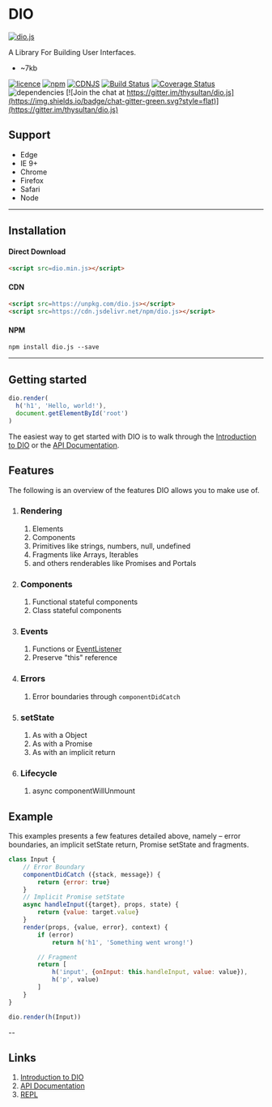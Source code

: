 # DIO

[![dio.js](https://dio.js.org/imgs/logo.svg)](https://dio.js.org/)

A Library For Building User Interfaces.

- ~7kb

[![licence](https://img.shields.io/badge/licence-MIT-blue.svg?style=flat)](https://github.com/thysultan/dio.js/blob/master/LICENSE.md)
[![npm](https://img.shields.io/npm/v/dio.js.svg?style=flat)](https://www.npmjs.com/package/dio.js)
[![CDNJS](https://img.shields.io/cdnjs/v/dio.svg?style=flat)](https://cdnjs.com/libraries/dio)
[![Build Status](https://travis-ci.org/thysultan/dio.js.svg?branch=V8)](https://travis-ci.org/thysultan/dio.js)
[![Coverage Status](https://coveralls.io/repos/github/thysultan/dio.js/badge.svg?branch=V8)](https://coveralls.io/github/thysultan/dio.js?branch=V8)
![dependencies](https://img.shields.io/badge/dependencies-none-green.svg?style=flat)
[![Join the chat at https://gitter.im/thysultan/dio.js](https://img.shields.io/badge/chat-gitter-green.svg?style=flat)](https://gitter.im/thysultan/dio.js)

## Support

* Edge
* IE 9+
* Chrome
* Firefox
* Safari
* Node

---

## Installation

#### Direct Download

```html
<script src=dio.min.js></script>
```

#### CDN

```html
<script src=https://unpkg.com/dio.js></script>
<script src=https://cdn.jsdelivr.net/npm/dio.js></script>
```

#### NPM

```
npm install dio.js --save
```

---

## Getting started

```js
dio.render(
  h('h1', 'Hello, world!'),
  document.getElementById('root')
)
```

The easiest way to get started with DIO is to walk through the [Introduction to DIO](https://dio.js.org/introduction) or the [API Documentation](https://dio.js.org/api).

## Features

The following is an overview of the features DIO allows you to make use of.

1. ### Rendering

	1. Elements
	1. Components
	1. Primitives like strings, numbers, null, undefined
	1. Fragments like Arrays, Iterables
	1. and others renderables like Promises and Portals

1. ### Components

	1. Functional stateful components
	1. Class stateful components

1. ### Events

	1. Functions or [EventListener](https://developer.mozilla.org/en/docs/Web/API/EventListener)
	1. Preserve "this" reference

1. ### Errors

	1. Error boundaries through `componentDidCatch`

1. ### setState

	1. As with a Object
	1. As with a Promise
	1. As with an implicit return

1. ### Lifecycle

	1. async componentWillUnmount

## Example

This examples presents a few features detailed above, namely – error boundaries, an implicit setState return, Promise setState and fragments.

```js
class Input {
	// Error Boundary
	componentDidCatch ({stack, message}) {
		return {error: true}
	}
	// Implicit Promise setState
	async handleInput({target}, props, state) {
		return {value: target.value}
	}
	render(props, {value, error}, context) {
		if (error)
			return h('h1', 'Something went wrong!')

		// Fragment
		return [
			h('input', {onInput: this.handleInput, value: value}),
			h('p', value)
		]
	}
}

dio.render(h(Input))
```

--

## Links

1. [Introduction to DIO](https://dio.js.org/introduction)
2. [API Documentation](https://dio.js.org/api)
3. [REPL](https://dio.js.org/repl)
